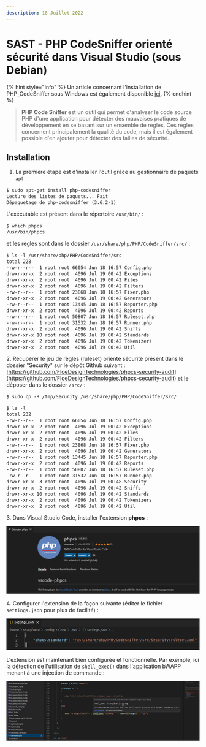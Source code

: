 ```yaml
---
description: 18 Juillet 2022
---
```


# SAST - PHP CodeSniffer orienté sécurité dans Visual Studio (sous Debian)

{% hint style="info" %}
Un article concernant l'installation de PHP\_CodeSniffer sous Windows est également disponible [ici](https://sharpforce.gitbook.io/cybersecurity/mon-blog/2022/juillet/sast-php\_codesniffer-oriente-securite-integre-dans-visual-studio-sous-windows).
{% endhint %}

> **PHP Code Sniffer** est un outil qui permet d'analyser le code source PHP d'une application pour détecter des mauvaises pratiques de développement en se basant sur un ensemble de règles. Ces règles concernent principalement la qualité du code, mais il est également possible d'en ajouter pour détecter des failles de sécurité.

## Installation

1. La première étape est d'installer l'outil grâce au gestionnaire de paquets `apt` :&#x20;

```shell-session
$ sudo apt-get install php-codesniffer
Lecture des listes de paquets... Fait
Dépaquetage de php-codesniffer (3.6.2-1)
```

L'exécutable est présent dans le répertoire `/usr/bin/` :&#x20;

```shell-session
$ which phpcs
/usr/bin/phpcs
```

et les règles sont dans le dossier `/usr/share/php/PHP/CodeSniffer/src/` :&#x20;

```shell-session
$ ls -l /usr/share/php/PHP/CodeSniffer/src
total 228
-rw-r--r--  1 root root 66054 Jun 18 16:57 Config.php
drwxr-xr-x  2 root root  4096 Jul 19 00:42 Exceptions
drwxr-xr-x  2 root root  4096 Jul 19 00:42 Files
drwxr-xr-x  2 root root  4096 Jul 19 00:42 Filters
-rw-r--r--  1 root root 23868 Jun 18 16:57 Fixer.php
drwxr-xr-x  2 root root  4096 Jul 19 00:42 Generators
-rw-r--r--  1 root root 13445 Jun 18 16:57 Reporter.php
drwxr-xr-x  2 root root  4096 Jul 19 00:42 Reports
-rw-r--r--  1 root root 50807 Jun 18 16:57 Ruleset.php
-rw-r--r--  1 root root 31532 Jun 18 16:57 Runner.php
drwxr-xr-x  2 root root  4096 Jul 19 00:42 Sniffs
drwxr-xr-x 10 root root  4096 Jul 19 00:42 Standards
drwxr-xr-x  2 root root  4096 Jul 19 00:42 Tokenizers
drwxr-xr-x  2 root root  4096 Jul 19 00:42 Util
```

2\. Récupérer le jeu de règles (ruleset) orienté sécurité présent dans le dossier "Security" sur le dépôt Github suivant : [https://github.com/FloeDesignTechnologies/phpcs-security-audit](https://github.com/FloeDesignTechnologies/phpcs-security-audit) et le déposer dans le dossier `/src/` :&#x20;

```shell-session
$ sudo cp -R /tmp/Security /usr/share/php/PHP/CodeSniffer/src/
```

```shell-session
$ ls -l
total 232
-rw-r--r--  1 root root 66054 Jun 18 16:57 Config.php
drwxr-xr-x  2 root root  4096 Jul 19 00:42 Exceptions
drwxr-xr-x  2 root root  4096 Jul 19 00:42 Files
drwxr-xr-x  2 root root  4096 Jul 19 00:42 Filters
-rw-r--r--  1 root root 23868 Jun 18 16:57 Fixer.php
drwxr-xr-x  2 root root  4096 Jul 19 00:42 Generators
-rw-r--r--  1 root root 13445 Jun 18 16:57 Reporter.php
drwxr-xr-x  2 root root  4096 Jul 19 00:42 Reports
-rw-r--r--  1 root root 50807 Jun 18 16:57 Ruleset.php
-rw-r--r--  1 root root 31532 Jun 18 16:57 Runner.php
drwxr-xr-x  3 root root  4096 Jul 19 00:48 Security
drwxr-xr-x  2 root root  4096 Jul 19 00:42 Sniffs
drwxr-xr-x 10 root root  4096 Jul 19 00:42 Standards
drwxr-xr-x  2 root root  4096 Jul 19 00:42 Tokenizers
drwxr-xr-x  2 root root  4096 Jul 19 00:42 Util
```

3\. Dans Visual Studio Code, installer l'extension **phpcs** :&#x20;

![](<../../../.gitbook/assets/image (27) (2).png>)

4\. Configurer l'extension de la façon suivante (éditer le fichier `settings.json` pour plus de facilité) :&#x20;

![](<../../../.gitbook/assets/image (27) (1).png>)

L'extension est maintenant bien configurée et fonctionnelle. Par exemple, ici la détection de l'utilisation de `shell_exec()` dans l'application bWAPP menant à une injection de commande :&#x20;

![](<../../../.gitbook/assets/image (23) (1) (1).png>)
